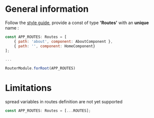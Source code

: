 # General information

Follow the [style guide](https://angular.io/docs/ts/latest/guide/router.html#!#routing-module), provide a const of type __'Routes'__ with an __unique__ name :

```js
const APP_ROUTES: Routes = [
    { path: 'about', component: AboutComponent },
    { path: '', component: HomeComponent}
];

...

RouterModule.forRoot(APP_ROUTES)
```

# Limitations

spread variables in routes definition are not yet supported

```js
const APP_ROUTES: Routes = [...ROUTES];
```
